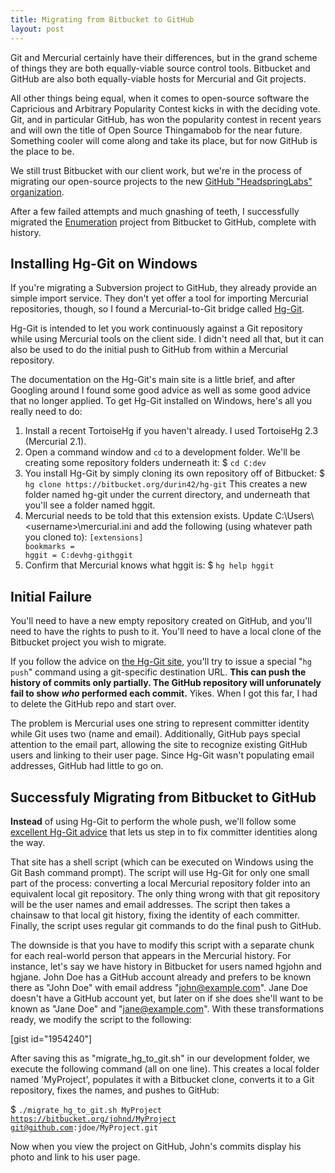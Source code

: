 ```yaml
---
title: Migrating from Bitbucket to GitHub
layout: post
---
```


Git and Mercurial certainly have their differences, but in the grand scheme of things they are both equally-viable source control tools.  Bitbucket and GitHub are also both equally-viable hosts for Mercurial and Git projects.

All other things being equal, when it comes to open-source software the Capricious and Arbitrary Popularity Contest kicks in with the deciding vote.  Git, and in particular GitHub, has won the popularity contest in recent years and will own the title of Open Source Thingamabob for the near future.  Something cooler will come along and take its place, but for now GitHub is the place to be.<!--more-->

We still trust Bitbucket with our client work, but we're in the process of migrating our open-source projects to the new <a href="https://github.com/HeadspringLabs">GitHub "HeadspringLabs" organization</a>.

<p>After a few failed attempts and much gnashing of teeth, I successfully migrated the <a href="http://www.headspring.com/2011/11/building-rich-enums">Enumeration</a> project from Bitbucket to GitHub, complete with history.
<!--more--></p>

<h2>Installing Hg-Git on Windows</h2>

If you're migrating a Subversion project to GitHub, they already provide an simple import service.  They don't yet offer a tool for importing Mercurial repositories, though, so I found a Mercurial-to-Git bridge called <a href="http://hg-git.github.com/">Hg-Git</a>.

Hg-Git is intended to let you work continuously against a Git repository while using Mercurial tools on the client side.  I didn't need all that, but it can also be used to do the initial push to GitHub from within a Mercurial repository.

The documentation on the Hg-Git's main site is a little brief, and after Googling around I found some good advice as well as some good advice that no longer applied.  To get Hg-Git installed on Windows, here's all you really need to do:

<ol>
<li>Install a recent TortoiseHg if you haven't already.  I used TortoiseHg 2.3 (Mercurial 2.1).</li>
<li>Open a command window and <code>cd</code> to a development folder.  We'll be creating some repository folders underneath it:
$ <code>cd C:dev</code></li>
<li>You install Hg-Git by simply cloning its own repository off of Bitbucket:
$ <code>hg clone https://bitbucket.org/durin42/hg-git</code>
This creates a new folder named hg-git under the current directory, and underneath that you'll see a folder named hggit.</li>
<li>Mercurial needs to be told that this extension exists.  Update C:&#92;Users&#92;&lt;username&gt;&#92;mercurial.ini and add the following (using whatever path you cloned to):
<code>[extensions]
bookmarks =
hggit = C:devhg-githggit</code></li>
<li>Confirm that Mercurial knows what hggit is:
$ <code>hg help hggit</code></li>
</ol>

<h2>Initial Failure</h2>

You'll need to have a new empty repository created on GitHub, and you'll need to have the rights to push to it.  You'll need to have a local clone of the Bitbucket project you wish to migrate.

If you follow the advice on <a href="http://hg-git.github.com">the Hg-Git site</a>, you'll try to issue a special "<code>hg push</code>" command using a git-specific destination URL.  <strong>This can push the history of commits only partially.  The GitHub repository will unforunately fail to show <em>who</em> performed each commit.</strong>  Yikes.  When I got this far, I had to delete the GitHub repo and start over.

The problem is Mercurial uses one string to represent committer identity while Git uses two (name and email).  Additionally, GitHub pays special attention to the email part, allowing the site to recognize existing GitHub users and linking to their user page.  Since Hg-Git wasn't populating email addresses, GitHub had little to go on.

<h2>Successfuly Migrating from Bitbucket to GitHub</h2>

<strong>Instead</strong> of using Hg-Git to perform the whole push, we'll follow some <a href="http://www.theleagueofpaul.com/hg-to-git">excellent Hg-Git advice</a> that lets us step in to fix committer identities along the way.

That site has a shell script (which can be executed on Windows using the Git Bash command prompt).  The script will use Hg-Git for only one small part of the process: converting a local Mercurial repository folder into an equivalent local git repository.  The only thing wrong with that git repository will be the user names and email addresses.  The script then takes a chainsaw to that local git history, fixing the identity of each committer.  Finally, the script uses regular git commands to do the final push to GitHub.

The downside is that you have to modify this script with a separate chunk for each real-world person that appears in the Mercurial history.  For instance, let's say we have history in Bitbucket for users named hgjohn and hgjane.  John Doe has a GitHub account already and prefers to be known there as "John Doe" with email address "john@example.com".  Jane Doe doesn't have a GitHub account yet, but later on if she does she'll want to be known as "Jane Doe" and "jane@example.com".  With these transformations ready, we modify the script to the following:

[gist id="1954240"]

After saving this as "migrate_hg_to_git.sh" in our development folder, we execute the following command (all on one line).  This creates a local folder named 'MyProject', populates it with a Bitbucket clone, converts it to a Git repository, fixes the names, and pushes to GitHub:

$ <code>./migrate_hg_to_git.sh MyProject https://bitbucket.org/johnd/MyProject git@github.com:jdoe/MyProject.git</code>

Now when you view the project on GitHub, John's commits display his photo and link to his user page.
